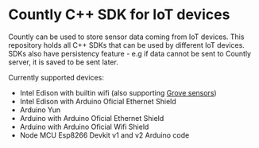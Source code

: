 
# Countly C++ SDK for IoT devices

Countly can be used to store sensor data coming from IoT devices. This repository holds all C++ SDKs that can be used by different IoT devices. SDKs also have persistency feature - e.g if data cannot be sent to Countly server, it is saved to be sent later. 

Currently supported devices: 

* Intel Edison with builtin wifi (also supporting [Grove sensors](http://www.seeedstudio.com/depot/Grove-Indoor-Environment-Kit-for-Intel-Edison-p-2427.html)) 
* Intel Edison with Arduino Oficial Ethernet Shield 
* Arduino Yun
* Arduino with Arduino Oficial Ethernet Shield 
* Arduino with Arduino Oficial Wifi Shield
* Node MCU Esp8266 Devkit v1 and v2 Arduino code

<!-- ## Documentation 

All documentation related to this Python SDK is [located in resources page](http://resources.count.ly/v1.0/docs/iot-devices-python).

If you are very new to C++, or if you are more comfortable using Python, we also have [Countly Python SDK repository](https://github.com/Countly/countly-sdk-iot-python/) for several supported IoT devices. 

--> 
